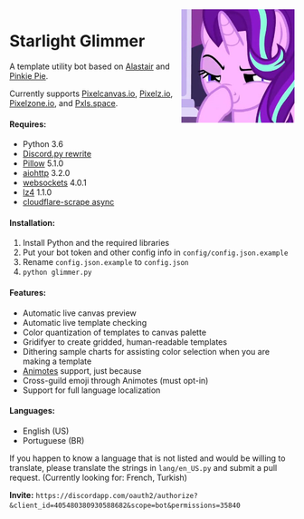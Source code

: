 <img align="right" width="200" height="200" src="avatar.jpg">

# Starlight Glimmer
A template utility bot based on [Alastair](Make-Alastair-Great-Again) and [Pinkie Pie](https://pastebin.com/Tg1p5AnW).

Currently supports [Pixelcanvas.io](http://pixelcanvas.io/), [Pixelz.io](http://pixelz.io/), [Pixelzone.io](http://pixelzone.io/), and [Pxls.space](http://pxls.space/).

#### Requires:
- Python 3.6
- [Discord.py rewrite](https://github.com/Rapptz/discord.py/tree/rewrite)
- [Pillow](https://pillow.readthedocs.io/en/latest/installation.html) 5.1.0
- [aiohttp](https://aiohttp.readthedocs.io/en/stable/) 3.2.0
- [websockets](https://pypi.org/project/websockets/) 4.0.1
- [lz4](https://github.com/python-lz4/python-lz4) 1.1.0
- [cloudflare-scrape async](https://github.com/lucasgadams/cloudflare-scrape@cf_async)

#### Installation:
1. Install Python and the required libraries
2. Put your bot token and other config info in `config/config.json.example`
3. Rename `config.json.example` to `config.json`
4. `python glimmer.py`

#### Features:
- Automatic live canvas preview
- Automatic live template checking
- Color quantization of templates to canvas palette
- Gridifyer to create gridded, human-readable templates
- Dithering sample charts for assisting color selection when you are making a template
- [Animotes](https://github.com/ev1l0rd/animotes) support, just because
- Cross-guild emoji through Animotes (must opt-in)
- Support for full language localization

#### Languages:
- English (US)
- Portuguese (BR)

If you happen to know a language that is not listed and would be willing to translate, please translate the strings in `lang/en_US.py` and submit a pull request.
(Currently looking for: French, Turkish)

**Invite:** `https://discordapp.com/oauth2/authorize?&client_id=405480380930588682&scope=bot&permissions=35840`

[avatar]: avatar.jpg